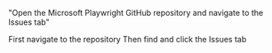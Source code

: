 "Open the Microsoft Playwright GitHub repository and navigate to the Issues tab"

First navigate to the repository
Then find and click the Issues tab